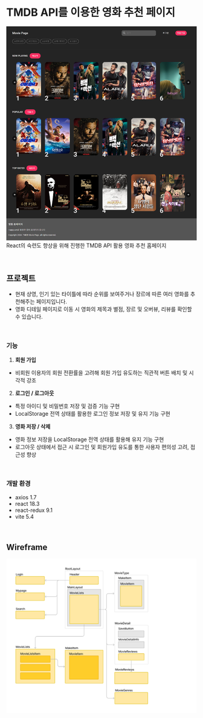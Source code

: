# TMDB API를 이용한 영화 추천 페이지

![Main Image](./public/main.png)
React의 숙련도 향상을 위해 진행한 TMDB API 활용 영화 추천 홈페이지

<br/>

## 프로젝트

- 현재 상영, 인기 있는 타이틀에 따라 순위를 보여주거나 장르에 따른 여러 영화를 추천해주는 페이지입니다.
- 영화 디테일 페이지로 이동 시 영화의 제목과 별점, 장르 및 오버뷰, 리뷰를 확인할 수 있습니다.

<br/>

### 기능

1. **회원 가입**

- 비회원 이용자의 회원 전환률을 고려해 회원 가입 유도하는 직관적 버튼 배치 및 시각적 강조

2. **로그인 / 로그아웃**

- 특정 아이디 및 비밀번호 저장 및 검증 기능 구현
- LocalStorage 전역 상태를 활용한 로그인 정보 저장 및 유지 기능 구현

3. **영화 저장 / 삭제**

- 영화 정보 저장을 LocalStorage 전역 상태를 활용해 유지 기능 구현
- 로그아웃 상태에서 접근 시 로그인 및 회원가입 유도를 통한 사용자 편의성 고려, 접근성 향상

<br/>

### 개발 환경

- axios 1.7
- react 18.3
- react-redux 9.1
- vite 5.4

<br/>

## Wireframe

![wireframe](./public/movie_frame.jpg)

